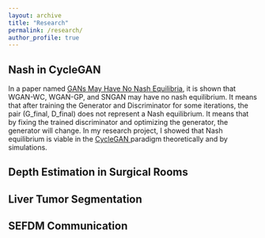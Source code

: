 ```yaml
---
layout: archive
title: "Research"
permalink: /research/
author_profile: true
---
```


## **Nash in CycleGAN**
In a paper named [GANs May Have No Nash Equilibria](https://arxiv.org/pdf/2002.09124.pdf), it is shown that WGAN-WC, WGAN-GP, and SNGAN may have no nash equilibrium. It means that after training the Generator and Discriminator for some iterations, the pair (G_final, D_final) does not represent a Nash equilibrium. It means that by fixing the trained discriminator and optimizing the generator, the generator will change. In my research project, I showed that Nash equilibrium is viable in the [CycleGAN ](https://arxiv.org/pdf/1703.10593.pdf) paradigm theoretically and by simulations. 

## **Depth Estimation in Surgical Rooms**


## **Liver Tumor Segmentation**

## **SEFDM Communication**
